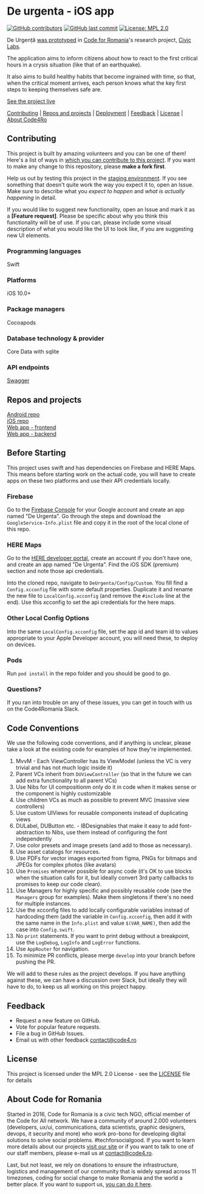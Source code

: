 # De urgenta - iOS app

[![GitHub contributors](https://img.shields.io/github/contributors/code4romania/de-urgenta-ios.svg?style=for-the-badge)](https://github.com/code4romania/de-urgenta-ios/graphs/contributors) [![GitHub last commit](https://img.shields.io/github/last-commit/code4romania/de-urgenta-ios.svg?style=for-the-badge)](https://github.com/code4romania/de-urgenta-ios/commits/master) [![License: MPL 2.0](https://img.shields.io/badge/license-MPL%202.0-brightgreen.svg?style=for-the-badge)](https://opensource.org/licenses/MPL-2.0)

De Urgență [was prototyped](https://civiclabs.ro/ro/solutions/stay-together) in [Code for Romania](https://code4.ro/ro)'s research project, [Civic Labs](https://civiclabs.ro/ro).

The application aims to inform citizens about how to react to the first critical hours in a crysis situation (like that of an earthquake). 

It also aims to build healthy habits that become ingrained with time, so that, when the critical moment arrives, each person knows what the key first steps to keeping themselves safe are. 

[See the project live](insert_link_here)

[Contributing](#contributing) | [Repos and projects](#repos-and-projects) | [Deployment](#deployment) | [Feedback](#feedback) | [License](#license) | [About Code4Ro](#about-code4ro)

## Contributing

This project is built by amazing volunteers and you can be one of them! Here's a list of ways in [which you can contribute to this project](https://github.com/code4romania/.github/blob/master/CONTRIBUTING.md). If you want to make any change to this repository, please **make a fork first**.

Help us out by testing this project in the [staging environment](INSERT_LINK_HERE). If you see something that doesn't quite work the way you expect it to, open an Issue. Make sure to describe what you _expect to happen_ and _what is actually happening_ in detail.

If you would like to suggest new functionality, open an Issue and mark it as a __[Feature request]__. Please be specific about why you think this functionality will be of use. If you can, please include some visual description of what you would like the UI to look like, if you are suggesting new UI elements. 

### Programming languages

Swift

### Platforms

iOS 10.0+

### Package managers

Cocoapods

### Database technology & provider

Core Data with sqlite

### API endpoints

[Swagger](https://api.deurgenta.hostmysite.ro/swagger/index.html)

## Repos and projects

[Android repo](https://github.com/code4romania/de-urgenta-android)   
[iOS repo](https://github.com/code4romania/de-urgenta-ios)   
[Web app - frontend](https://github.com/code4romania/de-urgenta-client)   
[Web app - backend](https://github.com/code4romania/de-urgenta-backend)

## Before Starting

This project uses swift and has dependencies on Firebase and HERE Maps. This means before starting work on the actual code, you will have to create apps on these two platforms and use their API credentials locally. 

### Firebase

Go to the [Firebase Console](https://console.firebase.google.com) for your Google account and create an app named "De Urgenta". Go through the steps and download the `GoogleService-Info.plist` file and copy it in the root of the local clone of this repo.

### HERE Maps

Go to the [HERE developer portal](https://developer.here.com), create an account if you don't have one, and create an app named "De Urgenta". Find the iOS SDK (premium) section and note those api credentials.

Into the cloned repo, navigate to `DeUrgenta/Config/Custom`. You fill find a `Config.xcconfig` file with some default properties. Duplicate it and rename the new file to `LocalConfig.xcconfig` (and remove the `#include` line at the end). Use this xcconfig to set the api credentials for the here maps.

### Other Local Config Options

Into the same `LocalConfig.xcconfig` file, set the app id and team id to values appropriate to your Apple Developer account, you will need these, to deploy on devices.

### Pods

Run `pod install` in the repo folder and you should be good to go.

### Questions?

If you ran into trouble on any of these issues, you can get in touch with us on the Code4Romania Slack.

## Code Conventions

We use the following code conventions, and if anything is unclear, please take a look at the existing code for examples of how they're implemented.

1. MvvM - Each ViewController has its ViewModel (unless the VC is very trivial and has not much logic inside it)
2. Parent VCs inherit from `DUViewController` (so that in the future we can add extra functionality to all parent VCs)
3. Use Nibs for UI compositionm only do it in code when it makes sense or the component is highly customizable
4. Use children VCs as much as possible to prevent MVC (massive view controllers)
5. Use custom UIViews for reusable components instead of duplicating views 
6. DULabel, DUButton etc. - IBDesignables that make it easy to add font-abstraction to Nibs, use them instead of configuring the font independently
7. Use color presets and image presets (and add to those as necessary).
8. Use asset catalogs for resources.
9. Use PDFs for vector images exported from figma, PNGs for bitmaps and JPEGs for complex photos (like avatars)
10. Use `Promises` whenever possible for async code (it's OK to use blocks when the situation calls for it, but ideally convert 3rd party callbacks to promises to keep our code clean).
11. Use Managers for highly specific and possibly reusable code (see the `Managers` group for examples). Make them singletons if there's no need for multiple instances.
12. Use the xcconfig files to add locally configurable variables instead of hardcoding them (add the variable in `Config.xcconfig`, then add it with the same name in the `Info.plist` and value `$(VAR_NAME)`, then add the case into `Config.swift`.
13. No `print` statements. If you want to print debug without a breakpoint, use the `LogDebug`, `LogInfo` and `LogError` functions.
14. Use `AppRouter` for navigation.
15. To minimize PR conflicts, please merge `develop` into your branch before pushing the PR.

We will add to these rules as the project develops. If you have anything against these, we can have a discussion over Slack, but ideally they will have to do, to keep us all working on this project happy.

## Feedback

* Request a new feature on GitHub.
* Vote for popular feature requests.
* File a bug in GitHub Issues.
* Email us with other feedback contact@code4.ro

## License

This project is licensed under the MPL 2.0 License - see the [LICENSE](LICENSE) file for details

## About Code for Romania

Started in 2016, Code for Romania is a civic tech NGO, official member of the Code for All network. We have a community of around 2.000 volunteers (developers, ux/ui, communications, data scientists, graphic designers, devops, it security and more) who work pro-bono for developing digital solutions to solve social problems. #techforsocialgood. If you want to learn more details about our projects [visit our site](https://www.code4.ro/en/) or if you want to talk to one of our staff members, please e-mail us at contact@code4.ro.

Last, but not least, we rely on donations to ensure the infrastructure, logistics and management of our community that is widely spread across 11 timezones, coding for social change to make Romania and the world a better place. If you want to support us, [you can do it here](https://code4.ro/en/donate/).
